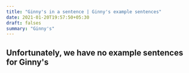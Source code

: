 ```yaml
---
title: "Ginny's in a sentence | Ginny's example sentences"
date: 2021-01-20T19:57:50+05:30
draft: falses
summary: "Ginny's"
---
```

## Unfortunately, we have no example sentences for Ginny's                 
